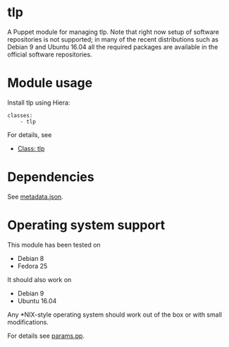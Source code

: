 # tlp

A Puppet module for managing tlp. Note that right now setup of software 
repositories is not supported; in many of the recent distributions such as 
Debian 9 and Ubuntu 16.04 all the required packages are available in the 
official software repositories.

# Module usage

Install tlp using Hiera:

    classes:
        - tlp

For details, see

* [Class: tlp](manifests/init.pp)

# Dependencies

See [metadata.json](metadata.json).

# Operating system support

This module has been tested on

* Debian 8
* Fedora 25

It should also work on

* Debian 9
* Ubuntu 16.04

Any *NIX-style operating system should work out of the box or with small
modifications.

For details see [params.pp](manifests/params.pp).
